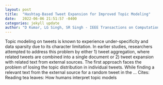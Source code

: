 ```yaml
---
layout: post
title:  "Hashtag-Based Tweet Expansion for Improved Topic Modeling"
date:   2022-06-06 21:51:57 -0400
categories: jekyll update
author: "D Kumar, LG Singh, SR Singh - IEEE Transactions on Computational Social Systems, 2022"
---
```

Topic modeling on tweets is known to experience under-specificity and data sparsity due to its character limitation. In earlier studies, researchers attempted to address this problem by either 1) tweet aggregation, where related tweets are combined into a single document or 2) tweet expansion with related text from external sources. The first approach faces the problem of losing the topic distribution in individual tweets. While finding a relevant text from the external source for a random tweet in the …
Cites: ‪Reading tea leaves: How humans interpret topic models‬  